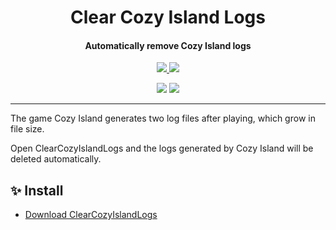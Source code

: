 <h1 align="center">Clear Cozy Island Logs</h1>
<h4 align="center">Automatically remove Cozy Island logs</h4>

<p align="center">
  <a href="https://opensource.org/licenses/MIT">
    <img src="http://img.shields.io/badge/License-MIT-1e90ff?style=for-the-badge"/>
  </a>
  <a href="https://dotnet.microsoft.com">
    <img src="http://img.shields.io/badge/.NET-9.0-1e90ff?style=for-the-badge"/>
  </a>
</p>

<p align="center">
  <img src="https://img.shields.io/badge/English-lightgray?style=for-the-badge"/>
  <a href="README/zh-cn.md">
    <img src="https://img.shields.io/badge/简体中文-00B4AB?style=for-the-badge"/>
  </a>
</p>

---

The game Cozy Island generates two log files after playing, which grow in file size.

Open ClearCozyIslandLogs and the logs generated by Cozy Island will be deleted automatically.

## ✨ Install

- [Download ClearCozyIslandLogs](https://github.com/suoyukii/ClearCozyIslandLogs/releases)